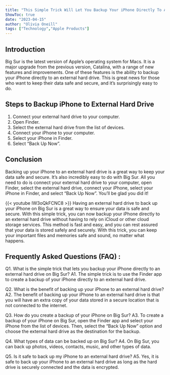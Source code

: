 ```yaml
---
title: "This Simple Trick Will Let You Backup Your iPhone Directly To An External Hard Drive On Big Sur!"
ShowToc: true 
date: "2023-04-15"
author: "Olivia Oneill" 
tags: ["Technology","Apple Products"]
---
```

## Introduction

Big Sur is the latest version of Apple’s operating system for Macs. It is a major upgrade from the previous version, Catalina, with a range of new features and improvements. One of these features is the ability to backup your iPhone directly to an external hard drive. This is great news for those who want to keep their data safe and secure, and it’s surprisingly easy to do. 

## Steps to Backup iPhone to External Hard Drive

1. Connect your external hard drive to your computer. 
2. Open Finder. 
3. Select the external hard drive from the list of devices. 
4. Connect your iPhone to your computer. 
5. Select your iPhone in Finder. 
6. Select “Back Up Now”. 

## Conclusion

Backing up your iPhone to an external hard drive is a great way to keep your data safe and secure. It’s also incredibly easy to do with Big Sur. All you need to do is connect your external hard drive to your computer, open Finder, select the external hard drive, connect your iPhone, select your iPhone in Finder, and select “Back Up Now”. You’ll be glad you did it!

{{< youtube IW3oQkFCNC8 >}} 
Having an external hard drive to back up your iPhone on Big Sur is a great way to ensure your data is safe and secure. With this simple trick, you can now backup your iPhone directly to an external hard drive without having to rely on iCloud or other cloud storage services. This method is fast and easy, and you can rest assured that your data is stored safely and securely. With this trick, you can keep your important files and memories safe and sound, no matter what happens.

## Frequently Asked Questions (FAQ) :
Q1. What is the simple trick that lets you backup your iPhone directly to an external hard drive on Big Sur? 
A1. The simple trick is to use the Finder app to create a backup of your iPhone directly to an external hard drive.

Q2. What is the benefit of backing up your iPhone to an external hard drive?
A2. The benefit of backing up your iPhone to an external hard drive is that you will have an extra copy of your data stored in a secure location that is not connected to the internet.

Q3. How do you create a backup of your iPhone on Big Sur?
A3. To create a backup of your iPhone on Big Sur, open the Finder app and select your iPhone from the list of devices. Then, select the “Back Up Now” option and choose the external hard drive as the destination for the backup.

Q4. What types of data can be backed up on Big Sur?
A4. On Big Sur, you can back up photos, videos, contacts, music, and other types of data.

Q5. Is it safe to back up my iPhone to an external hard drive?
A5. Yes, it is safe to back up your iPhone to an external hard drive as long as the hard drive is securely connected and the data is encrypted.


